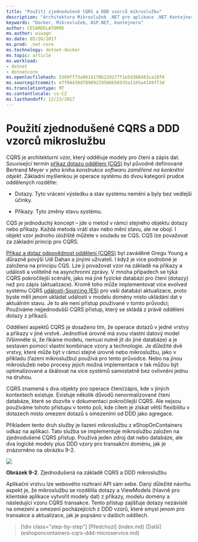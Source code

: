 ```yaml
---
title: "Použití zjednodušené CQRS a DDD vzorců mikroslužbu"
description: "Architektura Mikroslužeb .NET pro aplikace .NET Kontejnerizované | Použití zjednodušené CQRS a DDD vzorců mikroslužbu"
keywords: "Docker, Mikroslužeb, ASP.NET, kontejneru"
author: CESARDELATORRE
ms.author: wiwagn
ms.date: 05/26/2017
ms.prod: .net-core
ms.technology: dotnet-docker
ms.topic: article
ms.workload:
- dotnet
- dotnetcore
ms.openlocfilehash: 5369ff73a0614170b220177f1e5d388483ca19f8
ms.sourcegitcommit: e7f04439d78909229506b56935a1105a4149ff3d
ms.translationtype: MT
ms.contentlocale: cs-CZ
ms.lasthandoff: 12/23/2017
---
```

# <a name="applying-simplified-cqrs-and-ddd-patterns-in-a-microservice"></a>Použití zjednodušené CQRS a DDD vzorců mikroslužbu

CQRS je architekturní vzor, který odděluje modely pro čtení a zápis dat. Související termín [příkaz dotazu oddělení (CQS)](https://martinfowler.com/bliki/CommandQuerySeparation.html) byl původně definované Bertrand Meyer v jeho kniha *konstrukce softwaru zaměřené na konkrétní objekt*. Základní myšlenkou je operace systému do dvou kategorií prudce oddělených rozdělte:

-   Dotazy. Tyto vrácení výsledku a stav systému nemění a byly bez vedlejší účinky.

-   Příkazy. Tyto změny stavu systému.

CQS je jednoduchý koncept – jde o metod v rámci stejného objektu dotazy nebo příkazy. Každá metoda vrátí stav nebo mění stavu, ale ne obojí. I objekt vzor jednoho úložiště můžete v souladu se CQS. CQS lze považovat za základní princip pro CQRS.

[Příkaz a dotaz odpovědnost oddělení (CQRS)](https://martinfowler.com/bliki/CQRS.html) byl zaváděné Gregu Young a důrazně povýší Udi Dahan a jinými uživateli. I když je více podrobné je založena na principu CQS. Lze ji považovat vzor na základě na příkazy a události a volitelně na asynchronní zprávy. V mnoha případech se týká CQRS pokročilejší scénáře, jako má jiné fyzické databázi pro čtení (dotazy) než pro zápis (aktualizace). Kromě toho může implementovat více evolved systému CQRS [událostí-Sourcing (ES)](http://codebetter.com/gregyoung/2010/02/20/why-use-event-sourcing/) pro vaši databázi aktualizace, proto byste měli jenom ukládat události v modelu domény místo ukládání dat v aktuálním stavu. Je to ale není přístup používané v tomto průvodci; Používáme nejjednodušší CQRS přístup, který se skládá z právě oddělení dotazy z příkazů.

Oddělení aspektů CQRS je dosaženo tím, že operace dotazů v jedné vrstvy a příkazy v jiné vrstvě. Jednotlivé úrovně má svou vlastní datový model (Všimněte si, že říkáme modelu, nemusí nutně jít do jiné databáze) a je sestaven pomocí vlastní kombinace vzory a technologie. Je důležité dvě vrstvy, které může být v rámci stejné úrovně nebo mikroslužbu, jako v příkladu (řazení mikroslužbu) používá pro tento průvodce. Nebo na jinou mikroslužeb nebo procesy jejich možná implementace v tak můžou být optimalizované a škálovat na více systémů samostatně bez ovlivnění jednu na druhou.

CQRS znamená s dva objekty pro operace čtení/zápis, kde v jiných kontextech existuje. Existuje několik důvodů nenormalizované čtení databáze, které se dozvíte v dokumentaci pokročilejší CQRS. Ale nejsou používáme tohoto přístupu v tomto poli, kde cílem je získat větší flexibilitu v dotazech místo omezení dotazů s omezeními od DDD jako agregace.

Příkladem tento druh služby je řazení mikroslužbu z eShopOnContainers odkaz na aplikaci. Tato služba se implementuje mikroslužbu založen na zjednodušené CQRS přístup. Používá jeden zdroj dat nebo databáze, ale dva logické modely plus DDD vzory pro transakční doménu, jak je znázorněno na obrázku 9-2.

![](./media/image2.png)

**Obrázek 9-2**. Zjednodušená na základě CQRS a DDD mikroslužbu

Aplikační vrstvu lze webového rozhraní API sám sebe. Daný důležité návrhu aspekt je, že mikroslužbu se rozdělila dotazy a ViewModels (hlavně pro klientské aplikace vytvořit modely dat) z příkazy, modelu domény a následující vzoru CQRS transakce. Tento přístup zajišťuje dotazy nezávislé na omezení a omezení pocházejících z DDD vzorů, které smysl jenom pro transakce a aktualizace, jak je popsáno v dalších oddílech.


>[!div class="step-by-step"]
[Předchozí] (index.md) [Další] (eshoponcontainers-cqrs-ddd-microservice.md)
